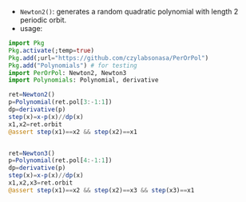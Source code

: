 * `Newton2()`: generates a random quadratic polynomial with length 2 periodic orbit.
* usage:
```julia
import Pkg
Pkg.activate(;temp=true)
Pkg.add(;url="https://github.com/czylabsonasa/PerOrPol")
Pkg.add("Polynomials") # for testing
import PerOrPol: Newton2, Newton3
import Polynomials: Polynomial, derivative

ret=Newton2()
p=Polynomial(ret.pol[3:-1:1])
dp=derivative(p)
step(x)=x-p(x)//dp(x)
x1,x2=ret.orbit
@assert step(x1)==x2 && step(x2)==x1


ret=Newton3()
p=Polynomial(ret.pol[4:-1:1])
dp=derivative(p)
step(x)=x-p(x)//dp(x)
x1,x2,x3=ret.orbit
@assert step(x1)==x2 && step(x2)==x3 && step(x3)==x1

```
  

